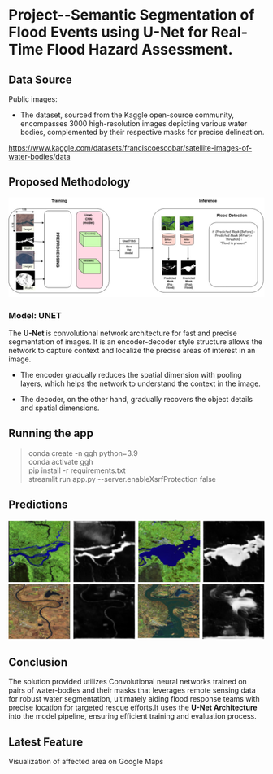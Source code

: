 # Project--Semantic Segmentation of Flood Events using U-Net for Real-Time Flood Hazard Assessment.
## Data Source

Public images: 
- The dataset, sourced from the Kaggle open-source community, encompasses 3000 high-resolution images depicting various water bodies, complemented by their respective masks for precise delineation.

https://www.kaggle.com/datasets/franciscoescobar/satellite-images-of-water-bodies/data



## Proposed Methodology
![plot](imgs/U-Net_Architecture_Diagram.jpg)


### Model: UNET 
The <b> U-Net </b> is convolutional network architecture for fast and precise segmentation of images. It is an encoder-decoder style structure allows the network to capture context and localize the precise areas of interest in an image.<br>

- The encoder gradually reduces the spatial dimension with pooling layers, which helps the network to understand the context in the image.

- The decoder, on the other hand, gradually recovers the object details and spatial dimensions.

##  Running the app
> conda create -n ggh python=3.9 <br>
> conda activate ggh <br>
> pip install -r requirements.txt <br>
> streamlit run app.py --server.enableXsrfProtection false

## Predictions

![alt text](imgs/1.png)
![alt text](imgs/2.png)


          
## Conclusion
The solution provided utilizes Convolutional neural networks trained on pairs of water-bodies and their masks that leverages remote sensing data for robust water segmentation, ultimately aiding flood response teams with precise location for targeted rescue efforts.It uses the <b>U-Net Architecture</b> into the model pipeline, ensuring efficient training and evaluation process.


## Latest Feature
Visualization of affected area on Google Maps
